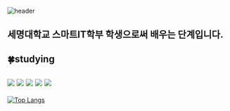   ![header](https://capsule-render.vercel.app/api?type=slice&color=auto&height=300&section=header&text=Profil&fontSize=70&desc=Hello&descSize=40&fontAlign=80&fontAlignY=2&descAlign=80&escAlignY=60&rotate=19)

<h2>세명대학교 스마트IT학부 학생으로써 배우는 단계입니다.</h2>


<h2>🍀studying </h2>
<h2>   <img src="https://img.shields.io/badge/C언어-61DAFB?style=flat&logo=C&logoColor=white"/>    <img src="https://img.shields.io/badge/C++-00599C?style=flat&logo=cplusplus&logoColor=white"/>
<img src="https://img.shields.io/badge/Java-F7DF1E?style=flat&logo=javascript&logoColor=white"/> <img src="https://img.shields.io/badge/python-3776AB?style=flat&logo=python&logoColor=white"/>
 <img src="https://img.shields.io/badge/github-181717?style=flat&logo=github&logoColor=white"/> </h2>

[![Top Langs](https://github-readme-stats.vercel.app/api/top-langs/?username=JSblow001&layout=compact)](https://github.com/Jsblow001/github-readme-stats)
